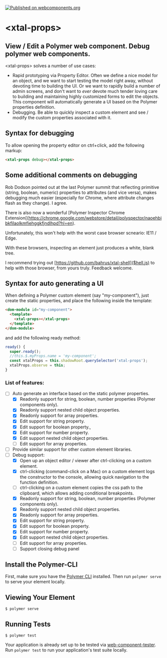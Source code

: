[![Published on webcomponents.org](https://img.shields.io/badge/webcomponents.org-published-blue.svg)](https://www.webcomponents.org/element/bahrus/if-diff)
# \<xtal-props\>

## View / Edit a Polymer web component.  Debug polymer web components.

\<xtal-props\> solves a number of use cases:

* Rapid prototyping via Property Editor.  Often we define a nice model for an object, and we want to start testing the model right away, without devoting time to building the UI.  Or we want to rapidly build a number of admin screens, and don't want to *ever* devote much tender loving care to building and maintaining highly customized forms to edit the objects.  This component will automatically generate a UI based on the Polymer properties definition.
*  Debugging.  Be able to quickly inspect a custom element and see / modify the custom properties associated with it. 

## Syntax for debugging

To allow opening the property editor on ctrl+click, add the following markup:

```html
<xtal-props debug></xtal-props>
```

## Some additional comments on debugging

Rob Dodson pointed out at the last Polymer summit that reflecting primitive (string, boolean, numeric) properties to attributes (and vice versa), makes debugging much easier (especially for Chrome, where attribute changes flash as they change).  I agree.

There is also now a wonderful [Polymer Inspector Chrome Extension[(https://chrome.google.com/webstore/detail/polyspector/naoehbibkfilaolkmfiehggkfjndlhpd?hl=en).

Unfortunately, this won't help with the worst case browser scneario:  IE11 / Edge.

With these browsers, inspecting an element just produces a white, blank tree.

I recommend trying out [https://github.com/bahrus/xtal-shell]($hell.js) to help with those browser, from yours truly.  Feedback welcome.

## Syntax for auto generating a UI 

When defining a Polymer custom element (say "my-component"),  just create the static properties, and place the following inside the template:

```html
<dom-module id="my-component">
  <template>
    <xtal-props></xtal-props>
  </template>
</dom-module>
```

and add the following ready method:

```JavaScript
ready() {
  super.ready();
  //this.$.myProps.name = 'my-component';
  const xtalProps = this.shadowRoot.querySelector('xtal-props');
  xtalProps.observe = this;
}
```

### List of features:

- [ ] Auto generate an interface based on the static polymer properties.
  - [x] Readonly support for string, boolean, number properties (Polymer components only).
  - [x] Readonly support nested child object properties.
  - [x] Readonly support for array properties.
  - [x] Edit support for string property.
  - [x] Edit support for  boolean property., 
  - [x] Edit support for number property.
  - [x] Edit support nested child object properties.
  - [ ] Edit support for array properties.
- [ ] Provide similar support for other custom element libraries.
- [ ] Debug support:
  - [x] Open up an object editor / viewer after ctrl-clicking on a custom element.
  - [x] ctrl-clicking (command-click on a Mac) on a custom element logs the constructor to the console, allowing quick navigation to the function definition.
  - [ ] ctrl-clicking on a custom element copies the css path to the clipboard, which allows adding conditional breakpoints.
  - [x] Readonly support for string, boolean, number properties (Polymer components only).
  - [x] Readonly support nested child object properties.
  - [x] Readonly support for array properties.
  - [x] Edit support for string property.
  - [x] Edit support for boolean property. 
  - [x] Edit support for number property.
  - [x] Edit support nested child object properties.
  - [ ] Edit support for array properties.
  - [ ] Support closing debug panel

## Install the Polymer-CLI

First, make sure you have the [Polymer CLI](https://www.npmjs.com/package/polymer-cli) installed. Then run `polymer serve` to serve your element locally.

## Viewing Your Element

```
$ polymer serve
```

## Running Tests

```
$ polymer test
```

Your application is already set up to be tested via [web-component-tester](https://github.com/Polymer/web-component-tester). Run `polymer test` to run your application's test suite locally.
